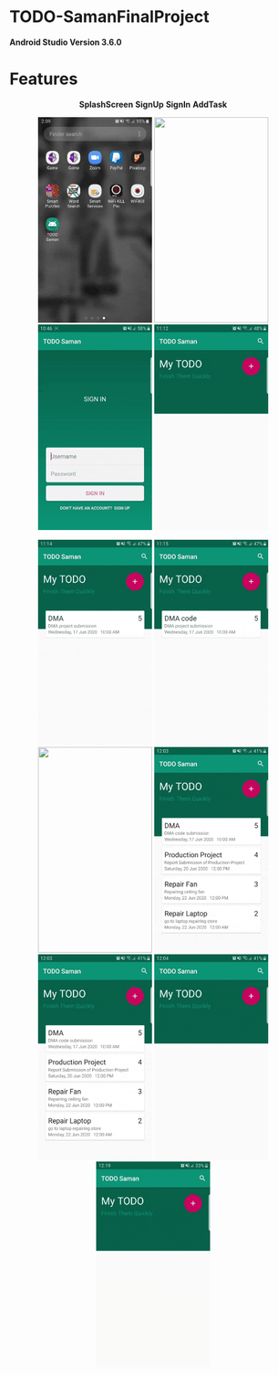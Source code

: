 # TODO-SamanFinalProject

**Android Studio Version 3.6.0**

# Features

<p align = "center">
<b>SplashScreen</b> <b>SignUp</b> <b>SignIn</b> <b>AddTask</b>
<p align="center">
  <img src = "gif/splashscreen.gif" width="200" height="360">
  <img src = "gif/signup.gif" width="200" height="360">
  <img src = "gif/signin.gif" width="200" height="360">
  <img src = "gif/addtask.gif" width="200" height="360">
 </p>
 
 <p align="center">
 <img src = "gif/edittask.gif" width="200" height="360">
   <img src = "gif/swipedelete.gif" width="200" height="360">
   <img src = "gif/search.gif" width="200" height="360">
   <img src = "gif/calendar.gif" width="200" height="360">
   <img src = "gif/deletealltasks.gif" width="200" height="360">
   <img src = "gif/logout.gif" width="200" height="360">
   <img src = "gif/exit.gif" width="200" height="360">
 </p>
